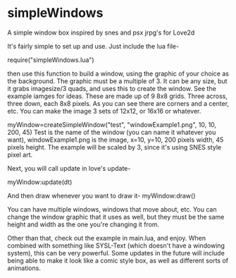 # simpleWindows
A simple window box inspired by snes and psx jrpg's for Love2d

It's fairly simple to set up and use. Just include the lua file-

require("simpleWindows.lua")

then use this function to build a window, using the graphic of your choice as the background. The graphic must be a multiple of 3. It can be any size, but it grabs imagesize/3 quads, and uses this to create the window. See the example iamges for ideas. These are made up of 9 8x8 grids. Three across, three down, each 8x8 pixels. As you can see there are corners and a center, etc. You can make the image 3 sets of 12x12, or 16x16 or whatever.

 myWindow=createSimpleWindow("test", "windowExample1.png", 10, 10, 200, 45)
 Test is the name of the window (you can name it whatever you want), windowExample1.png is the image, x=10, y=10, 200 pixels width, 45 pixels height.
 The example will be scaled by 3, since it's using SNES style pixel art.

 Next, you will call update in love's update-

 myWindow:update(dt)

 And then draw whenever you want to draw it-
 myWindow:draw()

 You can have multiple windows, windows that move about, etc. You can change the window graphic that it uses as well, but they must be the same height and width as the one you're changing it from.

 Other than that, check out the example in main.lua, and enjoy. When combined with something like SYSL-Text (which doesn't have a windowing system), this can be very powerful. Some updates in the future will include being able to make it look like a comic style box, as well as different sorts of animations.
